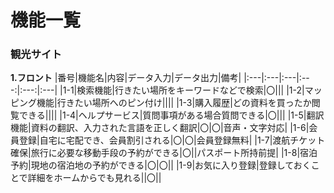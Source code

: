 # 機能一覧
### 観光サイト
 **1.フロント**
|番号|機能名|内容|データ入力|データ出力|備考|
|:---|:---|:---|:---:|:---:|:---|
|1-1|検索機能|行きたい場所をキーワードなどで検索|〇|||
|1-2|マッピング機能|行きたい場所へのピン付け||||
|1-3|購入履歴|どの資料を買ったか閲覧できる||||
|1-4|ヘルプサービス|質問事項がある場合質問できる|〇|||
|1-5|翻訳機能|資料の翻訳、入力された言語を正しく翻訳|〇|〇|音声・文字対応|
|1-6|会員登録|自宅に宅配でき、会員割引される|〇|〇|会員登録無料|
|1-7|渡航チケット確保|旅行に必要な移動手段の予約ができる|〇||パスポート所持前提|
|1-8|宿泊予約|現地の宿泊地の予約ができる|〇|〇||
|1-9|お気に入り登録|登録しておくことで詳細をホームからでも見れる||〇||
